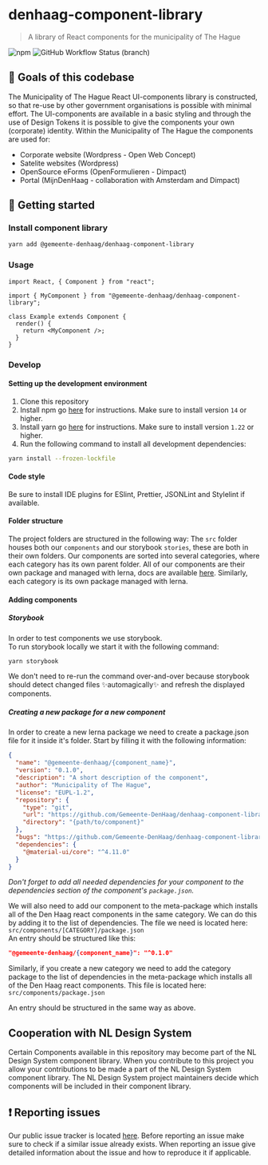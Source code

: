# denhaag-component-library

> A library of React components for the municipality of The Hague

![npm](https://img.shields.io/npm/v/@gemeente-denhaag/denhaag-component-library?logo=npm&style=flat-square)
![GitHub Workflow Status (branch)](https://img.shields.io/github/workflow/status/Gemeente-Denhaag/denhaag-component-library/Build%20and%20deploy%20Storybook%20to%20Azure%20Web%20App/master?logo=github&style=flat-square)

## 🥅 Goals of this codebase

The Municipality of The Hague React UI-components library is constructed, so that re-use by other government organisations is possible with minimal effort. The UI-components are available in a basic styling and through the use of Design Tokens it is possible to give the components your own (corporate) identity. Within the Municipality of The Hague the components are used for:

- Corporate website (Wordpress - Open Web Concept)
- Satelite websites (Wordpress)
- OpenSource eForms (OpenFormulieren - Dimpact)
- Portal (MijnDenHaag - collaboration with Amsterdam and Dimpact)

## 🚀 Getting started

### Install component library

```bash
yarn add @gemeente-denhaag/denhaag-component-library
```

### Usage

```tsx
import React, { Component } from "react";

import { MyComponent } from "@gemeente-denhaag/denhaag-component-library";

class Example extends Component {
  render() {
    return <MyComponent />;
  }
}
```

### Develop

#### Setting up the development environment

1. Clone this repository
2. Install npm go [here](https://docs.npmjs.com/downloading-and-installing-node-js-and-npm) for instructions. Make sure to install version `14` or higher.
3. Install yarn go [here](https://yarnpkg.com/getting-started/install) for instructions. Make sure to install version `1.22` or higher.
4. Run the following command to install all development dependencies:

```bash
yarn install --frozen-lockfile
```

#### Code style

Be sure to install IDE plugins for ESlint, Prettier, JSONLint and Stylelint if available.

#### Folder structure

The project folders are structured in the following way:
The `src` folder houses both our `components` and our storybook `stories`, these are both in their own folders.
Our components are sorted into several categories, where each category has its own parent folder.
All of our components are their own package and managed with lerna, docs are available [here](https://lerna.js.org/).
Similarly, each category is its own package managed with lerna.

#### Adding components

##### Storybook

In order to test components we use storybook.\
To run storybook locally we start it with the following command:

```bash
yarn storybook
```

We don't need to re-run the command over-and-over because storybook should detect changed files ✨automagically✨ and refresh the displayed components.

##### Creating a new package for a new component

In order to create a new lerna package we need to create a package.json file for it inside it's folder.
Start by filling it with the following information:

```json
{
  "name": "@gemeente-denhaag/{component_name}",
  "version": "0.1.0",
  "description": "A short description of the component",
  "author": "Municipality of The Hague",
  "license": "EUPL-1.2",
  "repository": {
    "type": "git",
    "url": "https://github.com/Gemeente-DenHaag/denhaag-component-library.git",
    "directory": "{path/to/component}"
  },
  "bugs": "https://github.com/Gemeente-DenHaag/denhaag-component-library/issues",
  "dependencies": {
    "@material-ui/core": "^4.11.0"
  }
}
```

_Don't forget to add all needed dependencies for your component to the dependencies section of the component's `package.json`._

We will also need to add our component to the meta-package which installs all of the Den Haag react components in the same category. We can do this by adding it to the list of dependencies.
The file we need is located here: `src/components/[CATEGORY]/package.json`\
An entry should be structured like this:

```json
"@gemeente-denhaag/{component_name}": "^0.1.0"
```

Similarly, if you create a new category we need to add the category package to the list of dependencies in the meta-package which installs all of the Den Haag react components.
This file is located here: `src/components/package.json`

An entry should be structured in the same way as above.

## Cooperation with NL Design System

Certain Components available in this repository may become part of the NL Design System component library. When you contribute to this project you allow your contributions to be made a part of the NL Design System component library. The NL Design System project maintainers decide which components will be included in their component library.

## ❗ Reporting issues

Our public issue tracker is located [here](https://github.com/Gemeente-DenHaag/denhaag-component-library/issues).
Before reporting an issue make sure to check if a similar issue already exists.
When reporting an issue give detailed information about the issue and how to reproduce it if applicable.
